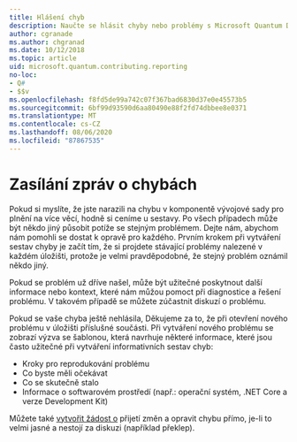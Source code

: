 ```yaml
---
title: Hlášení chyb
description: Naučte se hlásit chyby nebo problémy s Microsoft Quantum Development Kit (QDK).
author: cgranade
ms.author: chgranad
ms.date: 10/12/2018
ms.topic: article
uid: microsoft.quantum.contributing.reporting
no-loc:
- Q#
- $$v
ms.openlocfilehash: f8fd5de99a742c07f367bad6830d37e0e45573b5
ms.sourcegitcommit: 6bf99d93590d6aa80490e88f2fd74dbbee8e0371
ms.translationtype: MT
ms.contentlocale: cs-CZ
ms.lasthandoff: 08/06/2020
ms.locfileid: "87867535"
---
```

# <a name="reporting-bugs"></a>Zasílání zpráv o chybách #

Pokud si myslíte, že jste narazili na chybu v komponentě vývojové sady pro plnění na více věcí, hodně si ceníme u sestavy.
Po všech případech může být někdo jiný působit potíže se stejným problémem. Dejte nám, abychom nám pomohli se dostat k opravě pro každého.
Prvním krokem při vytváření sestav chyby je začít tím, že si projdete stávající problémy nalezené v každém úložišti, protože je velmi pravděpodobné, že stejný problém oznámil někdo jiný.

Pokud se problém už dříve našel, může být užitečné poskytnout další informace nebo kontext, které nám můžou pomoct při diagnostice a řešení problému.
V takovém případě se můžete zúčastnit diskuzí o problému.

Pokud se vaše chyba ještě nehlásila, Děkujeme za to, že při otevření nového problému v úložišti příslušné součásti.
Při vytváření nového problému se zobrazí výzva se šablonou, která navrhuje některé informace, které jsou často užitečné při vytváření informativních sestav chyb:

- Kroky pro reprodukování problému
- Co byste měli očekávat
- Co se skutečně stalo
- Informace o softwarovém prostředí (např.: operační systém, .NET Core a verze Development Kit)

Můžete také [vytvořit žádost o](https://help.github.com/articles/about-pull-requests/) přijetí změn a opravit chybu přímo, je-li to velmi jasné a nestojí za diskuzi (například překlep).

